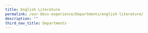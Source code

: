 ```yaml
---
title: English Literature
permalink: /our-bbss-experience/Departments/english-literature/
description: ""
third_nav_title: Departments
---
```

